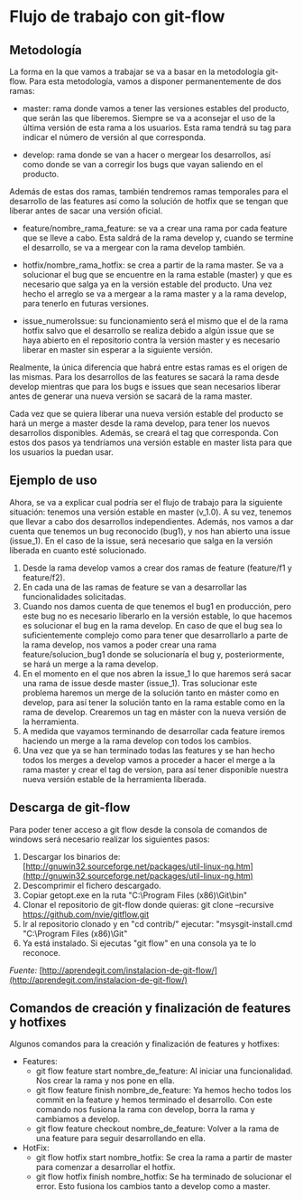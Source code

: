 # Flujo de trabajo con git-flow

## Metodología
La forma en la que vamos a trabajar se va a basar en la metodología git-flow. Para esta metodología, vamos a disponer permanentemente de dos ramas:

- master: rama donde vamos a tener las versiones estables del producto, que serán las que liberemos. Siempre se va a aconsejar el uso de la última versión de esta rama a los usuarios. Esta rama tendrá su tag para indicar el número de versión al que corresponda.

- develop: rama donde se van a hacer o mergear los desarrollos, así como donde se van a corregir los bugs que vayan saliendo en el producto.

Además de estas dos ramas, también tendremos ramas temporales para el desarrollo de las features así como la solución de hotfix que se tengan que liberar antes de sacar una versión oficial.

- feature/nombre_rama_feature: se va a crear una rama por cada feature que se lleve a cabo. Esta saldrá de la rama develop y, cuando se termine el desarrollo, se va a mergear con la rama develop también.

- hotfix/nombre_rama_hotfix: se crea a partir de la rama master. Se va a solucionar el bug que se encuentre en la rama estable (master) y que es necesario que salga ya en la versión estable del producto. Una vez hecho el arreglo se va a mergear a la rama master y a la rama develop, para tenerlo en futuras versiones.

- issue_numeroIssue: su funcionamiento será el mismo que el de la rama hotfix salvo que el desarrollo se realiza debido a algún issue que se haya abierto en el repositorio contra la versión master y es necesario liberar en master sin esperar a la siguiente versión.

Realmente, la única diferencia que habrá entre estas ramas es el origen de las mismas. Para los desarrollos de las features se sacará la rama desde develop mientras que para los bugs e issues que sean necesarios liberar antes de generar una nueva versión se sacará de la rama master.

Cada vez que se quiera liberar una nueva versión estable del producto se hará un merge a master desde la rama develop, para tener los nuevos desarrollos disponibles. Además, se creará el tag que corresponda. Con estos dos pasos ya tendríamos una versión estable en master lista para que los usuarios la puedan usar.

## Ejemplo de uso
Ahora, se va a explicar cual podría ser el flujo de trabajo para la siguiente situación: tenemos una versión estable en master (v_1.0). A su vez, tenemos que llevar a cabo dos desarrollos independientes. Además, nos vamos a dar cuenta que tenemos un bug reconocido (bug1), y nos han abierto una issue (issue_1). En el caso de la issue, será necesario que salga en la versión liberada en cuanto esté solucionado.

1. Desde la rama develop vamos a crear dos ramas de feature (feature/f1 y feature/f2).
2. En cada una de las ramas de feature se van a desarrollar las funcionalidades solicitadas.
3. Cuando nos damos cuenta de que tenemos el bug1 en producción, pero este bug no es necesario liberarlo en la versión estable, lo que hacemos es solucionar el bug en la rama develop. En caso de que el bug sea lo suficientemente complejo como para tener que desarrollarlo a parte de la rama develop, nos vamos a poder crear una rama feature/solucion_bug1 donde se solucionaría el bug y, posteriormente, se hará un merge a la rama develop.
4. En el momento en el que nos abren la issue_1 lo que haremos será sacar una rama de issue desde master (issue_1). Tras solucionar este problema haremos un merge de la solución tanto en máster como en develop, para así tener la solución tanto en la rama estable como en la rama de develop. Crearemos un tag en máster con la nueva versión de la herramienta.
5. A medida que vayamos terminando de desarrollar cada feature iremos haciendo un merge a la rama develop con todos los cambios.
6. Una vez que ya se han terminado todas las features y se han hecho todos los merges a develop vamos a proceder a hacer el merge a la rama master y crear el tag de version, para así tener disponible nuestra nueva versión estable de la herramienta liberada.

## Descarga de git-flow
Para poder tener acceso a git flow desde la consola de comandos de windows será necesario realizar los siguientes pasos:
1. Descargar los binarios de: [http://gnuwin32.sourceforge.net/packages/util-linux-ng.htm](http://gnuwin32.sourceforge.net/packages/util-linux-ng.htm)
2. Descomprimir el fichero descargado.
3. Copiar getopt.exe en la ruta "C:\Program Files (x86)\Git\bin"
4. Clonar el repositorio de git-flow donde quieras: git clone –recursive https://github.com/nvie/gitflow.git
5. Ir al repositorio clonado y en "cd contrib/" ejecutar: 
    "msysgit-install.cmd "C:\Program Files (x86)\Git"
6. Ya está instalado. Si ejecutas "git flow" en una consola ya te lo reconoce.

_Fuente:_ [http://aprendegit.com/instalacion-de-git-flow/](http://aprendegit.com/instalacion-de-git-flow/)

## Comandos de creación y finalización de features y hotfixes
Algunos comandos para la creación y finalización de features y hotfixes:
- Features:
    - git flow feature start nombre_de_feature: Al iniciar una funcionalidad. Nos crear la rama y nos pone en ella.
    - git flow feature finish nombre_de_feature: Ya hemos hecho todos los commit en la feature y hemos terminado el desarrollo. Con este comando nos fusiona la rama con develop, borra la rama y cambiamos a develop.
    - git flow feature checkout nombre_de_feature: Volver a la rama de una feature para seguir desarrollando en ella.
- HotFix:
    - git flow hotfix start nombre_hotfix: Se crea la rama a partir de master para comenzar a desarrollar el hotfix.
    - git flow hotfix finish nombre_hotfix: Se ha terminado de solucionar el error. Esto fusiona los cambios tanto a develop como a master.

